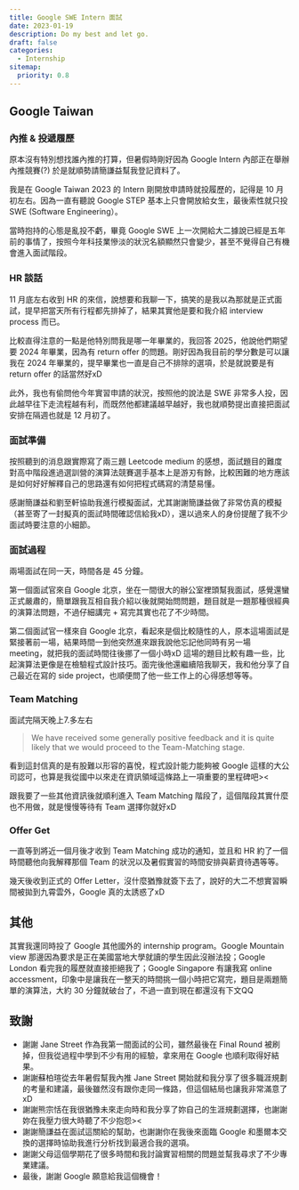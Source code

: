 ```yaml
---
title: Google SWE Intern 面試
date: 2023-01-19
description: Do my best and let go.
draft: false
categories:
  - Internship
sitemap:
  priority: 0.8
---
```


## Google Taiwan

### 內推 & 投遞履歷

原本沒有特別想找誰內推的打算，但暑假時剛好因為 Google Intern 內部正在舉辦內推競賽(?) 於是就順勢請簡謙益幫我登記資料了。

我是在 Google Taiwan 2023 的 Intern 剛開放申請時就投履歷的，記得是 10 月初左右。因為一直有聽說 Google STEP 基本上只會開放給女生，最後索性就只投 SWE (Software Engineering）。

當時抱持的心態是亂投不虧，畢竟 Google SWE 上一次開給大二據說已經是五年前的事情了，按照今年科技業慘淡的狀況名額顯然只會變少，甚至不覺得自己有機會進入面試階段。

### HR 談話

11 月底左右收到 HR 的來信，說想要和我聊一下，搞笑的是我以為那就是正式面試，提早把當天所有行程都先排掉了，結果其實他是要和我介紹 interview process 而已。

比較直得注意的一點是他特別問我是哪一年畢業的，我回答 2025，他說他們期望要 2024 年畢業，因為有 return offer 的問題。剛好因為我目前的學分數是可以讓我在 2024 年畢業的，提早畢業也一直是自己不排除的選項，於是就說要是有 return offer 的話當然好xD

此外，我也有偷問他今年實習申請的狀況，按照他的說法是 SWE 非常多人投，因此越早往下走流程越有利，而既然他都建議越早越好，我也就順勢提出直接把面試安排在隔週也就是 12 月初了。

### 面試準備

按照聽到的消息跟實際寫了兩三題 Leetcode medium 的感想，面試題目的難度對高中階段進過選訓營的演算法競賽選手基本上是游刃有餘，比較困難的地方應該是如何好好解釋自己的思路還有如何把程式碼寫的清楚易懂。

感謝簡謙益和劉至軒協助我進行模擬面試，尤其謝謝簡謙益做了非常仿真的模擬（甚至寄了一封擬真的面試時間確認信給我xD），還以過來人的身份提醒了我不少面試時要注意的小細節。

### 面試過程

兩場面試在同一天，時間各是 45 分鐘。

第一個面試官來自 Google 北京，坐在一間很大的辦公室裡頭幫我面試，感覺還蠻正式嚴肅的，簡單跟我互相自我介紹以後就開始問問題，題目就是一題那種很經典的演算法問題，不過仔細講完 + 寫完其實也花了不少時間。

第二個面試官一樣來自 Google 北京，看起來是個比較隨性的人，原本這場面試是緊接著前一場，結果時間一到他突然進來跟我說他忘記他同時有另一場 meeting，就把我的面試時間往後挪了一個小時xD 這場的題目比較有趣一些，比起演算法更像是在檢驗程式設計技巧。面完後他還繼續陪我聊天，我和他分享了自己最近在寫的 side project，也順便問了他一些工作上的心得感想等等。

### Team Matching

面試完隔天晚上7.多左右

> We have received some generally positive feedback and it is quite likely that we would proceed to the Team-Matching stage.

看到這封信真的是有股難以形容的喜悅，程式設計能力能夠被 Google 這樣的大公司認可，也算是我從國中以來走在資訊領域這條路上一項重要的里程碑吧><

跟我要了一些其他資訊後就順利進入 Team Matching 階段了，這個階段其實什麼也不用做，就是慢慢等待有 Team 選擇你就好xD

### Offer Get

一直等到將近一個月後才收到 Team Matching 成功的通知，並且和 HR 約了一個時間聽他向我解釋那個 Team 的狀況以及暑假實習的時間安排與薪資待遇等等。

幾天後收到正式的 Offer Letter，沒什麼猶豫就簽下去了，說好的大二不想實習瞬間被拋到九霄雲外，Google 真的太誘惑了xD

## 其他

其實我還同時投了 Google 其他國外的 internship program。Google Mountain view 那邊因為要求是正在美國當地大學就讀的學生因此沒辦法投；Google London 看完我的履歷就直接拒絕我了；Google Singapore 有讓我寫 online accessment，印象中是讓我在一整天的時間挑一個小時把它寫完，題目是兩題簡單的演算法，大約 30 分鐘就破台了，不過一直到現在都還沒有下文QQ

## 致謝

- 謝謝 Jane Street 作為我第一間面試的公司，雖然最後在 Final Round 被刷掉，但我從過程中學到不少有用的經驗，拿來用在 Google 也順利取得好結果。
- 謝謝蘇柏瑄從去年暑假幫我內推 Jane Street 開始就和我分享了很多職涯規劃的考量和建議，最後雖然沒有跟你走同一條路，但這個結局也讓我非常滿意了xD
- 謝謝熊宗恬在我很猶豫未來走向時和我分享了妳自己的生涯規劃選擇，也謝謝妳在我壓力很大時聽了不少抱怨><
- 謝謝簡謙益在面試這關給的幫助，也謝謝你在我後來面臨 Google 和墨爾本交換的選擇時協助我進行分析找到最適合我的選項。
- 謝謝父母這個學期花了很多時間和我討論實習相關的問題並幫我尋求了不少專業建議。
- 最後，謝謝 Google 願意給我這個機會！